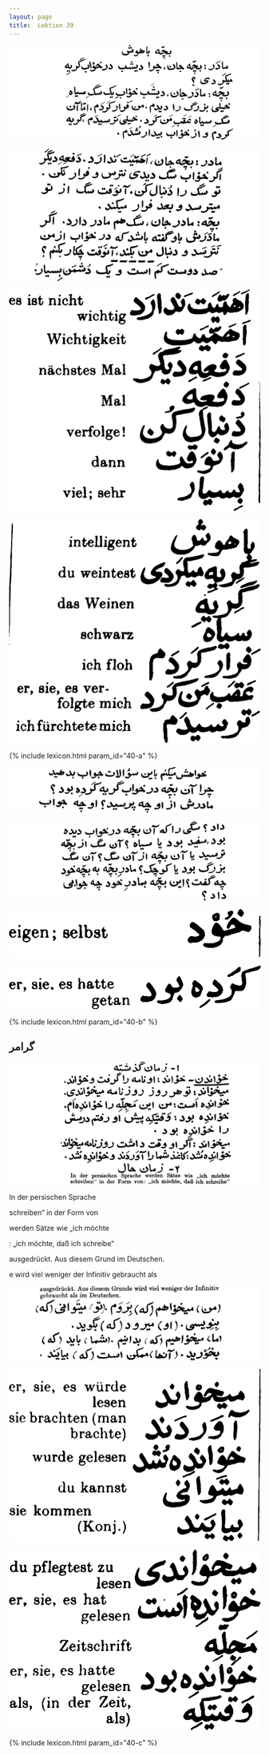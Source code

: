 ```yaml
---
layout: page
title:  Lektion 39
---
```



![image](/assets/s/098.png-07.png)

![image](/assets/s/099.png-02.png)

![image](/assets/s/2col/099.png-07_1L.png)

![image](/assets/s/2col/099.png-07_2R.png)

{% include lexicon.html param_id="40-a" %}

![image](/assets/s/099.png-08.png)

![image](/assets/s/100.png-02.png)

![image](/assets/s/2col/100.png-04_1L.png)

![image](/assets/s/2col/100.png-04_2R.png)

{% include lexicon.html param_id="40-b" %}

## گرامر

![image](/assets/s/100.png-06.png)


In der persischen Sprache

schreiben“ in der Form von

werden Sätze wie „ich möchte

: „ich möchte, daß ich schreibe“

ausgedrückt. Aus diesem Grund im Deutschen.

e wird viel weniger der Infinitiv gebraucht als

![image](/assets/s/101.png-02.png)

![image](/assets/s/2col/101.png-06_1L.png)

![image](/assets/s/2col/101.png-06_2R.png)

{% include lexicon.html param_id="40-c" %}
